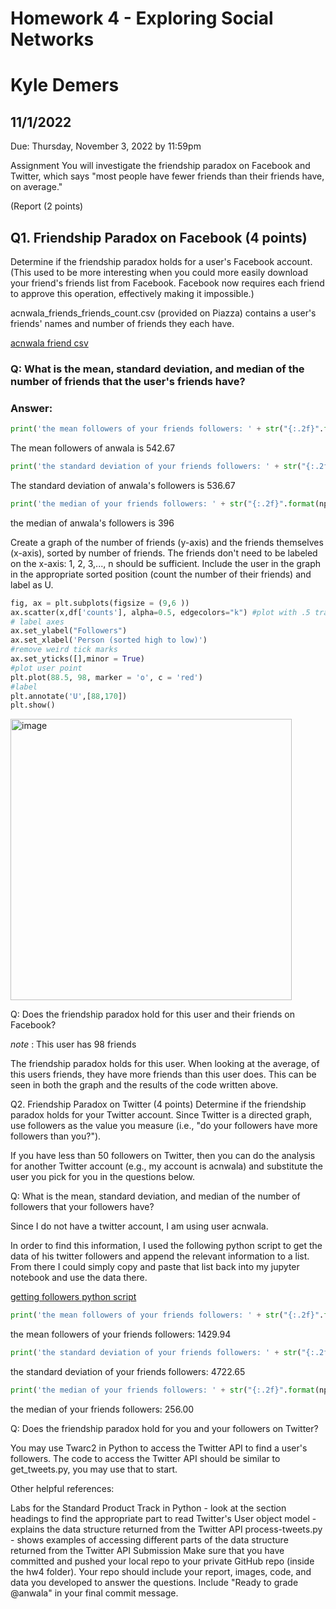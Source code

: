 # Homework 4 - Exploring Social Networks
# Kyle Demers
## 11/1/2022
Due: Thursday, November 3, 2022 by 11:59pm

Assignment
You will investigate the friendship paradox on Facebook and Twitter, which says "most people have fewer friends than their friends have, on average."

(Report (2 points)

## Q1. Friendship Paradox on Facebook (4 points)
Determine if the friendship paradox holds for a user's Facebook account. (This used to be more interesting when you could more easily download your friend's friends list from Facebook. Facebook now requires each friend to approve this operation, effectively making it impossible.)

acnwala_friends_friends_count.csv (provided on Piazza) contains a user's friends' names and number of friends they each have.

[acnwala friend csv](https://github.com/Kyle-Demers08/Data440/blob/main/HW4/acnwala_friends_friends_count.csv)

### Q: What is the mean, standard deviation, and median of the number of friends that the user's friends have?

### Answer:

```python
print('the mean followers of your friends followers: ' + str("{:.2f}".format(np.mean(df['counts']))))
```

The mean followers of anwala is 542.67

```python
print('the standard deviation of your friends followers: ' + str("{:.2f}".format(np.std(df['counts']))))
```
The standard deviation of anwala's followers is 536.67


```python
print('the median of your friends followers: ' + str("{:.2f}".format(np.median(df['counts']))))``` 
```

the median of anwala's followers is 396

Create a graph of the number of friends (y-axis) and the friends themselves (x-axis), sorted by number of friends. The friends don't need to be labeled on the x-axis: 1, 2, 3,..., n should be sufficient. Include the user in the graph in the appropriate sorted position (count the number of their friends) and label as U.

```python
fig, ax = plt.subplots(figsize = (9,6 ))
ax.scatter(x,df['counts'], alpha=0.5, edgecolors="k") #plot with .5 transparency
# label axes
ax.set_ylabel("Followers")
ax.set_xlabel('Person (sorted high to low)')
#remove weird tick marks
ax.set_yticks([],minor = True)
#plot user point
plt.plot(88.5, 98, marker = 'o', c = 'red')
#label 
plt.annotate('U',[88,170])
plt.show()
```
<img width="450" alt="image" src="https://user-images.githubusercontent.com/112887807/199545161-5b7d26bc-88c7-47c4-8a0e-40570b06bf9d.png">

Q: Does the friendship paradox hold for this user and their friends on Facebook?

*note* : This user has 98 friends

The friendship paradox holds for this user. When looking at the average, of this users friends, they have more friends than this user does. This can be seen in both the graph and the results of the code written above.

Q2. Friendship Paradox on Twitter (4 points)
Determine if the friendship paradox holds for your Twitter account. Since Twitter is a directed graph, use followers as the value you measure (i.e., "do your followers have more followers than you?").

If you have less than 50 followers on Twitter, then you can do the analysis for another Twitter account (e.g., my account is acnwala) and substitute the user you pick for you in the questions below.

Q: What is the mean, standard deviation, and median of the number of followers that your followers have?

Since I do not have a twitter account, I am using user acnwala.

In order to find this information, I used the following python script to get the data of his twitter followers and append the relevant information to a list. From there I could simply copy and paste that list back into my jupyter notebook and use the data there.

[getting followers python script](https://github.com/Kyle-Demers08/Data440/blob/main/HW4/Get_followers.py)

```python
print('the mean followers of your friends followers: ' + str("{:.2f}".format(np.mean(follower_counts))))
```

the mean followers of your friends followers: 1429.94

```python
print('the standard deviation of your friends followers: ' + str("{:.2f}".format(np.std(follower_counts))))
```

the standard deviation of your friends followers: 4722.65

```python
print('the median of your friends followers: ' + str("{:.2f}".format(np.median(follower_counts))))
```

the median of your friends followers: 256.00

Q: Does the friendship paradox hold for you and your followers on Twitter?

You may use Twarc2 in Python to access the Twitter API to find a user's followers. The code to access the Twitter API should be similar to get_tweets.py, you may use that to start.

Other helpful references:

Labs for the Standard Product Track in Python - look at the section headings to find the appropriate part to read
Twitter's User object model - explains the data structure returned from the Twitter API
process-tweets.py - shows examples of accessing different parts of the data structure returned from the Twitter API
Submission
Make sure that you have committed and pushed your local repo to your private GitHub repo (inside the hw4 folder). Your repo should include your report, images, code, and data you developed to answer the questions. Include "Ready to grade @anwala" in your final commit message.
